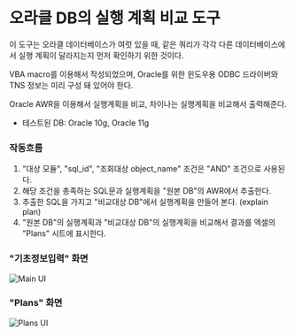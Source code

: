 # 오라클 DB의 실행 계획 비교 도구

이 도구는 오라클 데이터베이스가 여럿 있을 때, 같은 쿼리가 각각 다른 데이터베이스에서 실행 계획이 달라지는지 먼저 확인하기 위한 것이다.

VBA macro를 이용해서 작성되었으며, Oracle를 위한 윈도우용 ODBC 드라이버와 TNS 정보는 미리 구성 돼 있어야 한다.

Oracle AWR을 이용해서 실행계획을 비교, 차이나는 실행계획을 비교해서 출력해준다.

* 테스트된 DB: Oracle 10g, Oracle 11g

### 작동흐름

1. "대상 모듈", "sql_id", "조회대상 object_name" 조건은 "AND" 조건으로 사용된다.
2. 해당 조건을 총족하는 SQL문과 실행계획을 "원본 DB"의 AWR에서 추출한다.
3. 추출한 SQL을 가지고 "비교대상 DB"에서 실행계획을 만들어 본다. (explain plan)
4. "원본 DB"의 실행계획과 "비교대상 DB"의 실행계획을 비교해서 결과를 엑셀의  "Plans" 시트에 표시한다.

### "기초정보입력" 화면

![Main UI](https://cloud.githubusercontent.com/assets/20263138/17649504/d7c96218-6271-11e6-97e2-76cb808483a1.JPG)


### "Plans" 화면

![Plans UI](https://cloud.githubusercontent.com/assets/20263138/17649569/c3eab27c-6273-11e6-8540-fd18ff722153.jpg)
